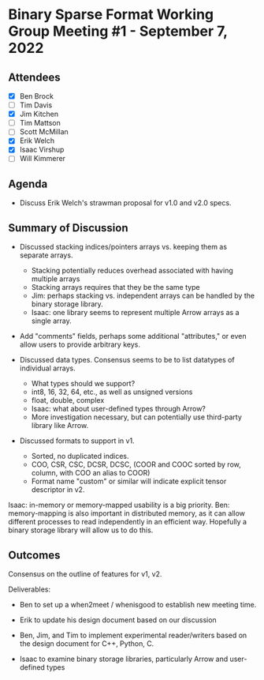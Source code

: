 # Binary Sparse Format Working Group Meeting #1 - September 7, 2022

## Attendees
- [X] Ben Brock
- [ ] Tim Davis
- [X] Jim Kitchen
- [ ] Tim Mattson
- [ ] Scott McMillan
- [X] Erik Welch
- [X] Isaac Virshup
- [ ] Will Kimmerer

## Agenda

- Discuss Erik Welch's strawman proposal for v1.0 and v2.0 specs.

## Summary of Discussion

- Discussed stacking indices/pointers arrays vs. keeping them as separate arrays.
  * Stacking potentially reduces overhead associated with having multiple arrays
  * Stacking arrays requires that they be the same type
  * Jim: perhaps stacking vs. independent arrays can be handled by the binary storage library.
  * Isaac: one library seems to represent multiple Arrow arrays as a single array.

- Add "comments" fields, perhaps some additional "attributes," or even allow users to provide arbitrary keys.

- Discussed data types.  Consensus seems to be to list datatypes of individual arrays.
  * What types should we support?
  * int8, 16, 32, 64, etc., as well as unsigned versions
  * float, double, complex
  * Isaac: what about user-defined types through Arrow?
  * More investigation necessary, but can potentially use third-party library like
    Arrow. 

- Discussed formats to support in v1.
  * Sorted, no duplicated indices.
  * COO, CSR, CSC, DCSR, DCSC, (COOR and COOC sorted by row, column, with COO
                                an alias to COOR)
  * Format name "custom" or similar will indicate explicit tensor descriptor
    in v2.

Isaac: in-memory or memory-mapped usability is a big priority.
Ben: memory-mapping is also important in distributed memory, as it can allow
     different processes to read independently in an efficient way.  Hopefully
     a binary storage library will allow us to do this.

## Outcomes

Consensus on the outline of features for v1, v2.

Deliverables:
- Ben to set up a when2meet / whenisgood to establish new meeting time.

- Erik to update his design document based on our discussion

- Ben, Jim, and Tim to implement experimental reader/writers based on the design
  document for C++, Python, C.

- Isaac to examine binary storage libraries, particularly Arrow and user-defined types
